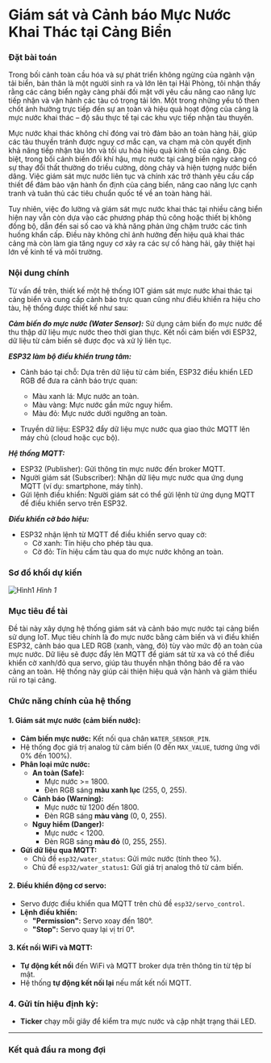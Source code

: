 # Giám sát và Cảnh báo Mực Nước Khai Thác tại Cảng Biển
### Đặt bài toán
Trong bối cảnh toàn cầu hóa và sự phát triển không ngừng của ngành vận tải biển, bản thân là một người sinh ra và lớn lên tại Hải Phòng, tôi nhận thấy rằng các cảng biển ngày càng phải đối mặt với yêu cầu nâng cao năng lực tiếp nhận và vận hành các tàu có trọng tải lớn. Một trong những yếu tố then chốt ảnh hưởng trực tiếp đến sự an toàn và hiệu quả hoạt động của cảng là mực nước khai thác – độ sâu thực tế tại các khu vực tiếp nhận tàu thuyền.

Mực nước khai thác không chỉ đóng vai trò đảm bảo an toàn hàng hải, giúp các tàu thuyền tránh được nguy cơ mắc cạn, va chạm mà còn quyết định khả năng tiếp nhận tàu lớn và tối ưu hóa hiệu quả kinh tế của cảng. Đặc biệt, trong bối cảnh biến đổi khí hậu, mực nước tại cảng biển ngày càng có sự thay đổi thất thường do triều cường, dòng chảy và hiện tượng nước biển dâng. Việc giám sát mực nước liên tục và chính xác trở thành yêu cầu cấp thiết để đảm bảo vận hành ổn định của cảng biển, nâng cao năng lực cạnh tranh và tuân thủ các tiêu chuẩn quốc tế về an toàn hàng hải.

Tuy nhiên, việc đo lường và giám sát mực nước khai thác tại nhiều cảng biển hiện nay vẫn còn dựa vào các phương pháp thủ công hoặc thiết bị không đồng bộ, dẫn đến sai số cao và khả năng phản ứng chậm trước các tình huống khẩn cấp. Điều này không chỉ ảnh hưởng đến hiệu quả khai thác cảng mà còn làm gia tăng nguy cơ xảy ra các sự cố hàng hải, gây thiệt hại lớn về kinh tế và môi trường.

### Nội dung chính
Từ vấn đề trên, thiết kế một hệ thống IOT giám sát mực nước khai thác tại cảng biển và cung cấp cảnh báo trực quan cũng như điều khiển ra hiệu cho tàu, hệ thống được thiết kế như sau:

***Cảm biến đo mực nước (Water Sensor):***
  Sử dụng cảm biến đo mực nước để thu thập dữ liệu mực nước theo thời gian thực.
  Kết nối cảm biến với ESP32, dữ liệu từ cảm biến sẽ được đọc và xử lý liên tục.
  
***ESP32 làm bộ điều khiển trung tâm:***
  - Cảnh báo tại chỗ: Dựa trên dữ liệu từ cảm biến, ESP32 điều khiển LED RGB để đưa ra cảnh báo trực quan:
  
    + Màu xanh lá: Mực nước an toàn.
    + Màu vàng: Mực nước gần mức nguy hiểm.
    + Màu đỏ: Mực nước dưới ngưỡng an toàn.
    
  - Truyền dữ liệu: ESP32 đẩy dữ liệu mực nước qua giao thức MQTT lên máy chủ (cloud hoặc cục bộ).
  
***Hệ thống MQTT:***

  - ESP32 (Publisher): Gửi thông tin mực nước đến broker MQTT.
  - Người giám sát (Subscriber): Nhận dữ liệu mực nước qua ứng dụng MQTT (ví dụ: smartphone, máy tính).
  - Gửi lệnh điều khiển: Người giám sát có thể gửi lệnh từ ứng dụng MQTT để điều khiển servo trên ESP32.
  
***Điều khiển cờ báo hiệu:***
  - ESP32 nhận lệnh từ MQTT để điều khiển servo quay cờ:
    + Cờ xanh: Tín hiệu cho phép tàu qua.
    + Cờ đỏ: Tín hiệu cấm tàu qua do mực nước không an toàn. 
### Sơ đồ khối dự kiến
![Hình1](https://github.com/user-attachments/assets/28c00faa-ed2b-4320-8b81-94ababaf96b6)
*Hình 1*
### Mục tiêu đề tài
Đề tài này xây dựng hệ thống giám sát và cảnh báo mực nước tại cảng biển sử dụng IoT. Mục tiêu chính là đo mực nước bằng cảm biến và vi điều khiển ESP32, cảnh báo qua LED RGB (xanh, vàng, đỏ) tùy vào mức độ an toàn của mực nước. Dữ liệu sẽ được đẩy lên MQTT để giám sát từ xa và có thể điều khiển cờ xanh/đỏ qua servo, giúp tàu thuyền nhận thông báo để ra vào cảng an toàn. Hệ thống này giúp cải thiện hiệu quả vận hành và giảm thiểu rủi ro tại cảng.

### **Chức năng chính của hệ thống**

#### **1. Giám sát mực nước (cảm biến nước):**
- **Cảm biến mực nước:** Kết nối qua chân `WATER_SENSOR_PIN`.
- Hệ thống đọc giá trị analog từ cảm biến (0 đến `MAX_VALUE`, tương ứng với 0% đến 100%).
- **Phân loại mức nước:**
  - **An toàn (Safe):** 
    - Mực nước >= 1800. 
    - Đèn RGB sáng **màu xanh lục** (255, 0, 255).
  - **Cảnh báo (Warning):** 
    - Mực nước từ 1200 đến 1800. 
    - Đèn RGB sáng **màu vàng** (0, 0, 255).
  - **Nguy hiểm (Danger):** 
    - Mực nước < 1200. 
    - Đèn RGB sáng **màu đỏ** (0, 255, 255).
- **Gửi dữ liệu qua MQTT:**
  - Chủ đề `esp32/water_status`: Gửi mức nước (tính theo %).
  - Chủ đề `esp32/water_status1`: Gửi giá trị analog thô từ cảm biến.

#### **2. Điều khiển động cơ servo:**
- Servo được điều khiển qua MQTT trên chủ đề `esp32/servo_control`.
- **Lệnh điều khiển:**
  - **"Permission":** Servo xoay đến 180°.
  - **"Stop":** Servo quay lại vị trí 0°.

#### **3. Kết nối WiFi và MQTT:**
- **Tự động kết nối** đến WiFi và MQTT broker dựa trên thông tin từ tệp bí mật.
- Hệ thống **tự động kết nối lại** nếu mất kết nối MQTT.

### **4. Gửi tín hiệu định kỳ:**
- **Ticker** chạy mỗi giây để kiểm tra mực nước và cập nhật trạng thái LED.

---

### **Kết quả đầu ra mong đợi**


